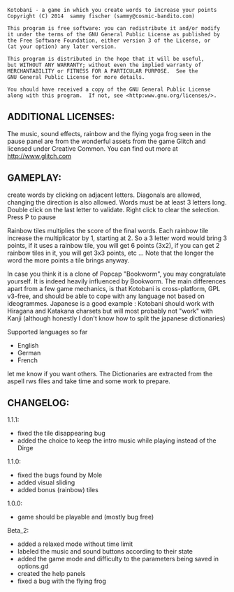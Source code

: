     Kotobani - a game in which you create words to increase your points
    Copyright (C) 2014  sammy fischer (sammy@cosmic-bandito.com)

    This program is free software: you can redistribute it and/or modify
    it under the terms of the GNU General Public License as published by
    the Free Software Foundation, either version 3 of the License, or
    (at your option) any later version.
   
    This program is distributed in the hope that it will be useful,
    but WITHOUT ANY WARRANTY; without even the implied warranty of 
    MERCHANTABILITY or FITNESS FOR A PARTICULAR PURPOSE.  See the  
    GNU General Public License for more details.                   
                                                                   
    You should have received a copy of the GNU General Public License
    along with this program.  If not, see <http:www.gnu.org/licenses/>.

ADDITIONAL LICENSES:
--------------------
The music, sound effects, rainbow and the flying yoga frog seen in the pause panel are from the wonderful assets from the game Glitch and licensed under Creative Common. You can find out more at http://www.glitch.com


GAMEPLAY:
---------
create words by clicking on adjacent letters. 
Diagonals are allowed, changing the direction is also allowed. Words must be at least 3 letters long. 
Double click on the last letter to validate.
Right click to clear the selection.
Press P to pause

Rainbow tiles multiplies the score of the final words. Each rainbow tile increase the multiplicator by 1, starting at 2. So a 3 letter word would bring 3 points, if it uses a rainbow tile, you will get 6 points (3x2),  if you can get 2 rainbow tiles in it, you will get 3x3 points, etc ...
Note that the longer the word the more points a tile brings anyway.

In case you think it is a clone of Popcap "Bookworm", you may congratulate yourself. It is indeed heavily influenced by Bookworm. The main differences apart from a few game mechanics, is that Kotobani is cross-platform, GPL v3-free, and should be able to cope with any language not based on ideogrammes. Japanese is a good example : Kotobani should work with Hiragana and Katakana charsets but will most probably not "work" with Kanji (although honestly I don't know how to split the japanese dictionaries)

Supported languages so far
* English
* German
* French

let me know if you want others. The Dictionaries are extracted from the aspell rws files and take time and some work to prepare.

CHANGELOG:
----------
1.1.1:
* fixed the tile disappearing bug
* added the choice to keep the intro music while playing instead of the Dirge

1.1.0:
* fixed the bugs found by Mole
* added visual sliding
* added bonus (rainbow) tiles 

1.0.0:
* game should be playable and (mostly bug free)

Beta_2:

* added a relaxed mode without time limit
* labeled the music and sound buttons according to their state
* added the game mode and difficulty to the parameters being saved in options.gd
* created the help panels
* fixed a bug with the flying frog


